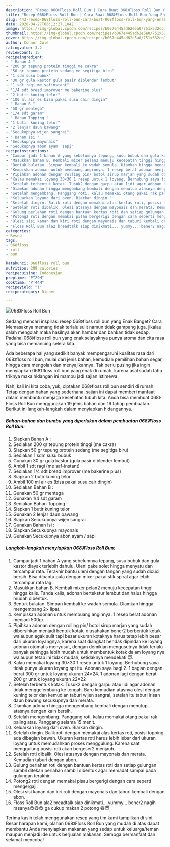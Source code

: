 ```yaml
---
description: "Resep 068》Floss Roll Bun | Cara Buat 068》Floss Roll Bun Yang Enak Dan Mudah"
title: "Resep 068》Floss Roll Bun | Cara Buat 068》Floss Roll Bun Yang Enak Dan Mudah"
slug: 443-resep-068floss-roll-bun-cara-buat-068floss-roll-bun-yang-enak-dan-mudah
date: 2020-04-27T06:12:27.104Z
image: https://img-global.cpcdn.com/recipes/b067e445ad62e5a0/751x532cq70/068floss-roll-bun-foto-resep-utama.jpg
thumbnail: https://img-global.cpcdn.com/recipes/b067e445ad62e5a0/751x532cq70/068floss-roll-bun-foto-resep-utama.jpg
cover: https://img-global.cpcdn.com/recipes/b067e445ad62e5a0/751x532cq70/068floss-roll-bun-foto-resep-utama.jpg
author: Connor Cole
ratingvalue: 3.2
reviewcount: 15
recipeingredient:
- " Bahan A "
- "200 gr tepung protein tinggi me cakra"
- "50 gr tepung protein sedang me segitiga biru"
- "1 sdm susu bubuk"
- "30 gr gula kastor gula pasir diblender lembut"
- "1 sdt ragi me safinstant"
- "1/4 sdt bread improver me bakerine plus"
- "2 butir kuning telor"
- "100 ml air es bisa pakai susu cair dingin"
- " Bahan B "
- "50 gr mentega"
- "1/4 sdt garam"
- " Bahan Topping "
- "1 butir kuning telor"
- "2 lenjar daun bawang"
- "Secukupnya wijen sangrai"
- " Bahan Isi "
- "Secukupnya mayonais"
- "Secukupnya abon ayam  sapi"
recipeinstructions:
- "Campur jadi 1 bahan A yang sebelumnya tepung, susu bubuk dan gula kastor diayak terlebih dahulu. Uleni pake solet hingga menyatu dan tercampur rata. Terakhir bantu uleni dengan tangan yang sudah dicuci bersih. Bisa dibantu pula dengan mixer pakai stik spiral agar lebih tercampur rata lagi."
- "Masukkan bahan B. Kembali mixer pelan2 menuju kecepatan tinggi hingga kalis. Tanda kalis, adonan bertekstur lembut dan halus hingga mudah dibentuk."
- "Bentuk bulatan. Simpan kembali ke wadah semula. Diamkan hingga mengembang 2× lipat."
- "Kempiskan adonan untuk membuang anginnya. 1 resep berat adonan menjadi 500gr."
- "Pipihkan adonan dengan rolling pin/ botol sirup marjan yang sudah dibersihkan menjadi bentuk kotak, diusahakan bener2 berbentuk kotak walaupun agak sulit tapi besar ukuran kotaknya harus tetap lebih besar dari ukuran loyangnya, karena saat diangkat hendak dipindah ke loyang adonan otomatis menyusut, dengan demikian mengusutnya tidak terlalu banyak sehingga lebih mudah untuk membentuk kotak dalam loyang nya walaupun tetap ini tidak mudah, setidaknya mendekati 😇."
- "Kalau memakai loyang 30×30 1 resep untuk 1 loyang. Berhubung saya tidak punya ukuran loyang spt itu. Adonan saya bagi 2. 1 bagian dengan berat 300 gr untuk loyang ukuran 24×24. 1 adonan lagi dengan berat 200 gr untuk loyang ukuran 22×22"
- "Setelah terbentuk kotak. Tusuk2 dengan garpu atau lidi agar adonan tidak menggelembung ke tengah. Baru kemudian atasnya olesi dengan kuning telor dan kemudian taburi wijen sangrai, setelah itu taburi irisan daun bawang secukupnya dan merata."
- "Diamkan adonan hingga mengembang kembali dengan menutup atasnya dengan kain bersih."
- "Setelah mengembang. Panggang roti, kalau memakai otang pakai rak paling atas. Panggang selama 15 menit."
- "Keluarkan loyang dari oven. Biarkan dingin."
- "Setelah dingin. Balik roti dengan memakai alas kertas roti, posisi topping ada dibagian bawah. Ukuran kertas roti harus lebih lebar dari ukuran loyang untuk memudahkan proses menggulung. Karena saat menggulung posisi roti akan bergeser2 menjauh."
- "Setelah roti dibalik. Olesi atasnya dengan mayonais dan merata. Kemudian taburi dengan abon."
- "Gulung perlahan roti dengan bantuan kertas roti dan setiap gulungan sambil ditekan perlahan sambil dibentuk agar memadat sampai pada gulungan terakhir."
- "Potong2 roti dengan memakai pisau bergerigi dengan cara seperti mengergaji."
- "Olesi sisi kanan dan kiri roti dengan mayonais dan taburi kembali dengan abon."
- "Floss Roll Bun ala2 breadtalk siap dinikmati... yummy... bener2 nagih rasanya😋😋😋 ga cukup makan 2 potong 😅😇"
categories:
- Resep
tags:
- 068floss
- roll
- bun

katakunci: 068floss roll bun 
nutrition: 209 calories
recipecuisine: Indonesian
preptime: "PT29M"
cooktime: "PT44M"
recipeyield: "1"
recipecategory: Dinner

---
```



![068》Floss Roll Bun](https://img-global.cpcdn.com/recipes/b067e445ad62e5a0/751x532cq70/068floss-roll-bun-foto-resep-utama.jpg)

Sedang mencari inspirasi resep 068》floss roll bun yang Enak Banget? Cara Memasaknya memang tidak terlalu sulit namun tidak gampang juga. jikalau salah mengolah maka hasilnya akan hambar dan bahkan tidak sedap. Padahal 068》floss roll bun yang enak selayaknya punya aroma dan cita rasa yang bisa memancing selera kita.

Ada beberapa hal yang sedikit banyak mempengaruhi kualitas rasa dari 068》floss roll bun, mulai dari jenis bahan, kemudian pemilihan bahan segar, hingga cara mengolah dan menyajikannya. Tak perlu pusing jika ingin menyiapkan 068》floss roll bun yang enak di rumah, karena asal sudah tahu triknya maka hidangan ini mampu jadi sajian istimewa.




Nah, kali ini kita coba, yuk, ciptakan 068》floss roll bun sendiri di rumah. Tetap dengan bahan yang sederhana, sajian ini dapat memberi manfaat dalam membantu menjaga kesehatan tubuh kita. Anda bisa membuat 068》Floss Roll Bun menggunakan 19 jenis bahan dan 16 tahap pembuatan. Berikut ini langkah-langkah dalam menyiapkan hidangannya.

<!--inarticleads1-->

##### Bahan-bahan dan bumbu yang diperlukan dalam pembuatan 068》Floss Roll Bun:

1. Siapkan  Bahan A :
1. Sediakan 200 gr tepung protein tinggi (me cakra)
1. Siapkan 50 gr tepung protein sedang (me segitiga biru)
1. Sediakan 1 sdm susu bubuk
1. Gunakan 30 gr gula kastor (gula pasir diblender lembut)
1. Ambil 1 sdt ragi (me saf-instant)
1. Sediakan 1/4 sdt bread improver (me bakerine plus)
1. Siapkan 2 butir kuning telor
1. Ambil 100 ml air es (bisa pakai susu cair dingin)
1. Sediakan  Bahan B :
1. Gunakan 50 gr mentega
1. Gunakan 1/4 sdt garam
1. Sediakan  Bahan Topping :
1. Siapkan 1 butir kuning telor
1. Gunakan 2 lenjar daun bawang
1. Siapkan Secukupnya wijen sangrai
1. Gunakan  Bahan Isi :
1. Siapkan Secukupnya mayonais
1. Gunakan Secukupnya abon ayam / sapi




<!--inarticleads2-->

##### Langkah-langkah menyiapkan 068》Floss Roll Bun:

1. Campur jadi 1 bahan A yang sebelumnya tepung, susu bubuk dan gula kastor diayak terlebih dahulu. Uleni pake solet hingga menyatu dan tercampur rata. Terakhir bantu uleni dengan tangan yang sudah dicuci bersih. Bisa dibantu pula dengan mixer pakai stik spiral agar lebih tercampur rata lagi.
1. Masukkan bahan B. Kembali mixer pelan2 menuju kecepatan tinggi hingga kalis. Tanda kalis, adonan bertekstur lembut dan halus hingga mudah dibentuk.
1. Bentuk bulatan. Simpan kembali ke wadah semula. Diamkan hingga mengembang 2× lipat.
1. Kempiskan adonan untuk membuang anginnya. 1 resep berat adonan menjadi 500gr.
1. Pipihkan adonan dengan rolling pin/ botol sirup marjan yang sudah dibersihkan menjadi bentuk kotak, diusahakan bener2 berbentuk kotak walaupun agak sulit tapi besar ukuran kotaknya harus tetap lebih besar dari ukuran loyangnya, karena saat diangkat hendak dipindah ke loyang adonan otomatis menyusut, dengan demikian mengusutnya tidak terlalu banyak sehingga lebih mudah untuk membentuk kotak dalam loyang nya walaupun tetap ini tidak mudah, setidaknya mendekati 😇.
1. Kalau memakai loyang 30×30 1 resep untuk 1 loyang. Berhubung saya tidak punya ukuran loyang spt itu. Adonan saya bagi 2. 1 bagian dengan berat 300 gr untuk loyang ukuran 24×24. 1 adonan lagi dengan berat 200 gr untuk loyang ukuran 22×22
1. Setelah terbentuk kotak. Tusuk2 dengan garpu atau lidi agar adonan tidak menggelembung ke tengah. Baru kemudian atasnya olesi dengan kuning telor dan kemudian taburi wijen sangrai, setelah itu taburi irisan daun bawang secukupnya dan merata.
1. Diamkan adonan hingga mengembang kembali dengan menutup atasnya dengan kain bersih.
1. Setelah mengembang. Panggang roti, kalau memakai otang pakai rak paling atas. Panggang selama 15 menit.
1. Keluarkan loyang dari oven. Biarkan dingin.
1. Setelah dingin. Balik roti dengan memakai alas kertas roti, posisi topping ada dibagian bawah. Ukuran kertas roti harus lebih lebar dari ukuran loyang untuk memudahkan proses menggulung. Karena saat menggulung posisi roti akan bergeser2 menjauh.
1. Setelah roti dibalik. Olesi atasnya dengan mayonais dan merata. Kemudian taburi dengan abon.
1. Gulung perlahan roti dengan bantuan kertas roti dan setiap gulungan sambil ditekan perlahan sambil dibentuk agar memadat sampai pada gulungan terakhir.
1. Potong2 roti dengan memakai pisau bergerigi dengan cara seperti mengergaji.
1. Olesi sisi kanan dan kiri roti dengan mayonais dan taburi kembali dengan abon.
1. Floss Roll Bun ala2 breadtalk siap dinikmati... yummy... bener2 nagih rasanya😋😋😋 ga cukup makan 2 potong 😅😇




Terima kasih telah menggunakan resep yang tim kami tampilkan di sini. Besar harapan kami, olahan 068》Floss Roll Bun yang mudah di atas dapat membantu Anda menyiapkan makanan yang sedap untuk keluarga/teman maupun menjadi ide untuk berjualan makanan. Semoga bermanfaat dan selamat mencoba!
